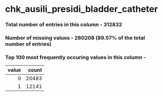 
# chk_ausili_presidi_bladder_catheter

### Total number of entries in this column - 312832

### Number of missing values - 280208 (89.57% of the total number of entries)

### Top 100 most frequently occuring values in this column -

|   value |   count |
|--------:|--------:|
|       0 |   20483 |
|       1 |   12141 |
